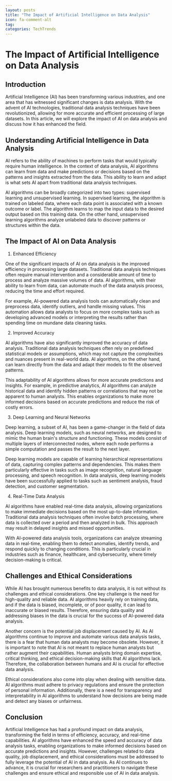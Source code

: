 ```yaml
---
layout: posts
title: "The Impact of Artificial Intelligence on Data Analysis"
icon: fa-comment-alt
tag:      
categories: TechTrends
---
```



# The Impact of Artificial Intelligence on Data Analysis

## Introduction

Artificial Intelligence (AI) has been transforming various industries, and one area that has witnessed significant changes is data analysis. With the advent of AI technologies, traditional data analysis techniques have been revolutionized, allowing for more accurate and efficient processing of large datasets. In this article, we will explore the impact of AI on data analysis and discuss how it has enhanced the field.

## Understanding Artificial Intelligence in Data Analysis

AI refers to the ability of machines to perform tasks that would typically require human intelligence. In the context of data analysis, AI algorithms can learn from data and make predictions or decisions based on the patterns and insights extracted from the data. This ability to learn and adapt is what sets AI apart from traditional data analysis techniques.

AI algorithms can be broadly categorized into two types: supervised learning and unsupervised learning. In supervised learning, the algorithm is trained on labeled data, where each data point is associated with a known outcome or label. The algorithm learns to map the input data to the desired output based on this training data. On the other hand, unsupervised learning algorithms analyze unlabeled data to discover patterns or structures within the data.

## The Impact of AI on Data Analysis

1. Enhanced Efficiency

One of the significant impacts of AI on data analysis is the improved efficiency in processing large datasets. Traditional data analysis techniques often require manual intervention and a considerable amount of time to process and analyze massive volumes of data. AI algorithms, with their ability to learn from data, can automate much of the data analysis process, reducing the time and effort required.

For example, AI-powered data analysis tools can automatically clean and preprocess data, identify outliers, and handle missing values. This automation allows data analysts to focus on more complex tasks such as developing advanced models or interpreting the results rather than spending time on mundane data cleaning tasks.

2. Improved Accuracy

AI algorithms have also significantly improved the accuracy of data analysis. Traditional data analysis techniques often rely on predefined statistical models or assumptions, which may not capture the complexities and nuances present in real-world data. AI algorithms, on the other hand, can learn directly from the data and adapt their models to fit the observed patterns.

This adaptability of AI algorithms allows for more accurate predictions and insights. For example, in predictive analytics, AI algorithms can analyze historical data and identify hidden patterns or correlations that may not be apparent to human analysts. This enables organizations to make more informed decisions based on accurate predictions and reduce the risk of costly errors.

3. Deep Learning and Neural Networks

Deep learning, a subset of AI, has been a game-changer in the field of data analysis. Deep learning models, such as neural networks, are designed to mimic the human brain's structure and functioning. These models consist of multiple layers of interconnected nodes, where each node performs a simple computation and passes the result to the next layer.

Deep learning models are capable of learning hierarchical representations of data, capturing complex patterns and dependencies. This makes them particularly effective in tasks such as image recognition, natural language processing, and speech recognition. In data analysis, deep learning models have been successfully applied to tasks such as sentiment analysis, fraud detection, and customer segmentation.

4. Real-Time Data Analysis

AI algorithms have enabled real-time data analysis, allowing organizations to make immediate decisions based on the most up-to-date information. Traditional data analysis techniques often involve batch processing, where data is collected over a period and then analyzed in bulk. This approach may result in delayed insights and missed opportunities.

With AI-powered data analysis tools, organizations can analyze streaming data in real-time, enabling them to detect anomalies, identify trends, and respond quickly to changing conditions. This is particularly crucial in industries such as finance, healthcare, and cybersecurity, where timely decision-making is critical.

## Challenges and Ethical Considerations

While AI has brought numerous benefits to data analysis, it is not without its challenges and ethical considerations. One key challenge is the need for high-quality and reliable data. AI algorithms heavily rely on training data, and if the data is biased, incomplete, or of poor quality, it can lead to inaccurate or biased results. Therefore, ensuring data quality and addressing biases in the data is crucial for the success of AI-powered data analysis.

Another concern is the potential job displacement caused by AI. As AI algorithms continue to improve and automate various data analysis tasks, there is a fear that human data analysts may become obsolete. However, it is important to note that AI is not meant to replace human analysts but rather augment their capabilities. Human analysts bring domain expertise, critical thinking, and ethical decision-making skills that AI algorithms lack. Therefore, the collaboration between humans and AI is crucial for effective data analysis.

Ethical considerations also come into play when dealing with sensitive data. AI algorithms must adhere to privacy regulations and ensure the protection of personal information. Additionally, there is a need for transparency and interpretability in AI algorithms to understand how decisions are being made and detect any biases or unfairness.

## Conclusion

Artificial Intelligence has had a profound impact on data analysis, transforming the field in terms of efficiency, accuracy, and real-time capabilities. AI algorithms have enhanced the speed and accuracy of data analysis tasks, enabling organizations to make informed decisions based on accurate predictions and insights. However, challenges related to data quality, job displacement, and ethical considerations must be addressed to fully leverage the potential of AI in data analysis. As AI continues to advance, it is crucial for researchers and practitioners to navigate these challenges and ensure ethical and responsible use of AI in data analysis.